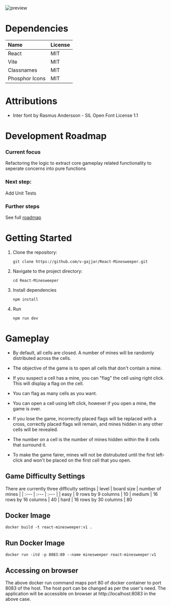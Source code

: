 
 ![preview](https://github.com/v-gajjar/React-Minesweeper/blob/main/src/assets/Minesweeper-26-03-2025.gif)


# Dependencies

| Name | License | 
| :--- | :--- | 
| React | MIT |
| Vite | MIT |
| Classnames | MIT | 
| Phosphor Icons | MIT | 


# Attributions
* Inter font by Rasmus Andersson - SIL Open Font License 1.1

# Development Roadmap
### Current focus
Refactoring the logic to extract core gameplay related functionality to seperate concerns into pure functions

### Next step: 
Add Unit Tests

### Further steps
See full [roadmap](https://github.com/v-gajjar/React-Minesweeper/blob/main/ROADMAP.md)

# Getting Started

1. Clone the repository:
   ```
   git clone https://github.com/v-gajjar/React-Minesweeper.git
   ```
2. Navigate to the project directory:
   ```
   cd React-Minesweeper
   ```
3. Install dependencies
   ```
   npm install
   ```
4. Run
   ```
   npm run dev
   ```
# Gameplay

- By default, all cells are closed. A number of mines will be randomly distributed across the cells. 

- The objective of the game is to open all cells that don't contain a mine.

- If you suspect a cell has a mine, you can "flag" the cell using right click. This will display a flag on the cell. 

- You can flag as many cells as you want. 

- You can open a cell using left click, however if you open a mine, the game is over.
  
- If you lose the game, incorrectly placed flags will be replaced with a cross, correctly placed flags will remain, and mines hidden in any other cells will be revealed. 

- The number on a cell is the number of mines hidden within the 8 cells that surround it. 

- To make the game fairer, mines will not be distrubuted until the first left-click and won't be placed on the first cell that you open. 

## Game Difficulty Settings

There are currently three difficulty settings
| level | board size | number of mines |
| :--- | :--- | :--- |
| easy | 9 rows by 9 columns | 10
| medium | 16 rows by 16 columns | 40
| hard | 16 rows by 30 columns | 80

## Docker Image

```
docker build -t react-minesweeper:v1 .
```

## Run Docker Image

```
docker run -itd -p 8083:80 --name minesweeper react-minesweeper:v1
```
## Accessing on browser

The above docker run command maps port 80 of docker container to port 8083 of the host. The host port can be changed as per the user's need. The application will be accessible on browser at http://localhost:8083 in the above case.





   
   
   
